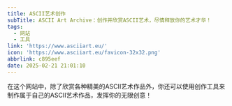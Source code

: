 ```yaml
---
title: ASCII艺术创作
subTitle: ASCII Art Archive：创作并欣赏ASCII艺术，尽情释放你的艺术才华！
tags:
  - 网站
  - 工具
link: 'https://www.asciiart.eu/'
icon: 'https://www.asciiart.eu/favicon-32x32.png'
abbrlink: c895eef
date: 2025-02-21 21:01:10
---
```


在这个网站中，除了欣赏各种精美的ASCII艺术作品外，你还可以使用创作工具来制作属于自己的ASCII艺术作品，发挥你的无限创意！